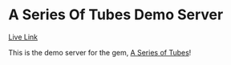 # A Series Of Tubes Demo Server

[Live Link](http://aseriesoftubes-demo.herokuapp.com/cats)

This is the demo server for the gem, [A Series of Tubes](http://www.github.com/rake-db-migrate/a_series_of_tubes)! 
